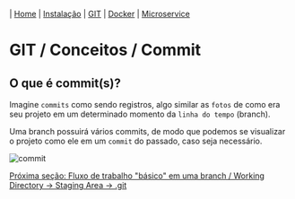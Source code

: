 | [Home](/handson_microservice) | [Instalação](/handson_microservice/instalacao) | [GIT](/handson_microservice/git) | [Docker](/handson_microservice/docker) | [Microservice](/handson_microservice/microservice)

# GIT / Conceitos / Commit

## O que é commit(s)?

Imagine `commits` como sendo registros, algo similar as `fotos` de como era seu projeto em um determinado momento da `linha do tempo` (branch).

Uma branch possuirá vários commits, de modo que podemos se visualizar o projeto como ele em um `commit` do passado, caso seja necessário.

![commit](https://user-images.githubusercontent.com/18057391/91793482-b0d95b80-ebee-11ea-918e-0ec81490a26a.PNG)


[Próxima seção: Fluxo de trabalho "básico" em uma branch / Working Directory -> Staging Area -> .git](../fluxo-de-trabalho-basico-em-uma-branch/working-directory-staging-area-git.md)